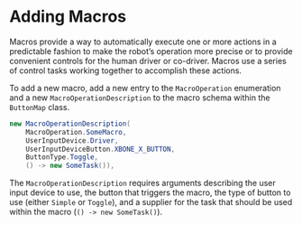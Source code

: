 # Adding Macros

Macros provide a way to automatically execute one or more actions in a predictable fashion to make the robot’s operation more precise or to provide convenient controls for the human driver or co-driver. Macros use a series of control tasks working together to accomplish these actions.

To add a new macro, add a new entry to the `MacroOperation` enumeration and a new `MacroOperationDescription` to the macro schema within the `ButtonMap` class.

```java
new MacroOperationDescription(
    MacroOperation.SomeMacro,
    UserInputDevice.Driver,
    UserInputDeviceButton.XBONE_X_BUTTON,
    ButtonType.Toggle,
    () -> new SomeTask()),
```

The `MacroOperationDescription` requires arguments describing the user input device to use, the button that triggers the macro, the type of button to use (either `Simple` or `Toggle`), and a supplier for the task that should be used within the macro (`() -> new SomeTask()`).
